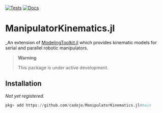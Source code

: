 [![Tests](https://github.com/cadojo/ManipulatorKinematics.jl/workflows/UnitTests/badge.svg)](https://github.com/cadojo/ManipulatorKinematics.jl/actions?query=workflow%3AUnitTests)
[![Docs](https://github.com/cadojo/ManipulatorKinematics.jl/workflows/Documentation/badge.svg)](https://cadojo.github.io/ManipulatorKinematics.jl)

# ManipulatorKinematics.jl

_An extension of
[ModelingToolkit.jl](https://github.com/SciML/ModelingToolkit.jl) which provides kinematic models for serial and parallel robotic manipulators.

> **Warning**
>
> This package is under active development.
>

## Installation

_Not yet registered._

```julia
pkg> add https://github.com/cadojo/ManipulatorKinematics.jl#main
```